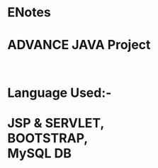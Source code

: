 # ENotes
<h1>ADVANCE JAVA Project<h1></br>
<b mt-2 >Language Used:-</b></br></br> JSP & SERVLET,</br>
                BOOTSTRAP,</br>MySQL DB
